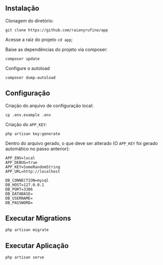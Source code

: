 ## Instalação 

Clonagem do diretório:
```
git clone https://github.com/raianyrufino/app
```

Acesse a raiz do projeto `cd app`;

Baixe as dependências do projeto via composer:
```
composer update
```

Configure o autoload
```
composer dump-autoload
```

## Configuração
Criação do arquivo de configuração local:
```
cp .env.example .env
```

Criação do `APP_KEY`:
```
php artisan key:generate
```

Dentro do arquivo gerado, o que deve ser alterado (O `APP_KEY` foi gerado automático no passo anterior):
```
APP_ENV=local
APP_DEBUG=true
APP_KEY=SomeRandomString
APP_URL=http://localhost

DB_CONNECTION=mysql
DB_HOST=127.0.0.1
DB_PORT=3306
DB_DATABASE=
DB_USERNAME=
DB_PASSWORD=
```
## Executar Migrations
```
php artisan migrate
```

## Executar Aplicação
```
php artisan serve
```
